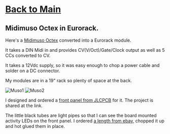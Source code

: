 # [Back to Main](README.md)
## Midimuso Octex in Eurorack.

Here's a [Midimuso Octex](https://midimuso.co.uk/index.php/octex/) converted into a Eurorack module.  

It takes a DIN Midi in and provides CV(V/Oct)/Gate/Clock output as well as 5 CCs converted to CV.  

It takes a 12Vdc supply, so it was easy enough to chop a power cable and solder on a DC connector. 

My modules are in a 19" rack so plenty of space at the back.  

![Muso1]({{site.baseurl}}/IMG_0396.JPG)
![Muso2]({{site.baseurl}}/IMG_0397.JPG)

I designed and ordered a [front panel from JLCPCB](https://oshwlab.com/scuzzphut/midimuso) for it. The project is shared at the link.

The little black tubes are light pipes so that I can see the board mounted activity LEDs on the front panel. 
I ordered [a length from ebay](https://www.ebay.co.uk/itm/223205400641), chopped it up and hot glued them in place. 




